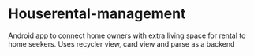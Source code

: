 # Houserental-management

Android app to connect home owners with extra living space for rental to home seekers. Uses recycler view, card view and parse as a backend


